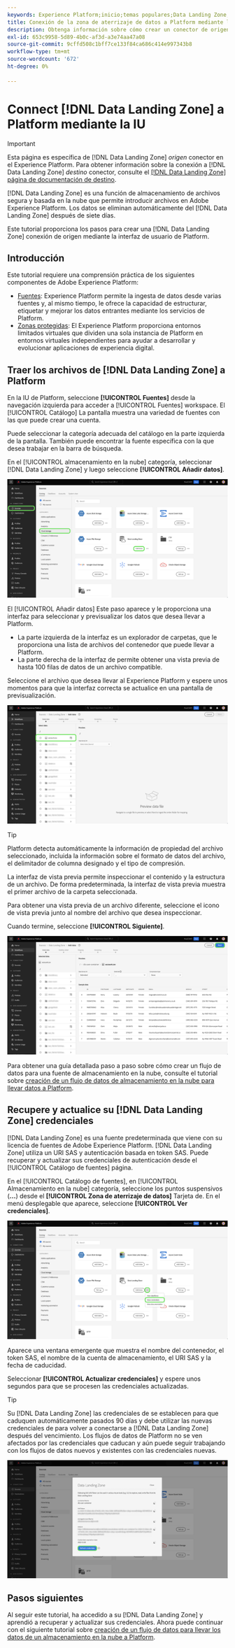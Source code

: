 ```yaml
---
keywords: Experience Platform;inicio;temas populares;Data Landing Zone;zona de aterrizaje de datos
title: Conexión de la zona de aterrizaje de datos a Platform mediante la IU
description: Obtenga información sobre cómo crear un conector de origen de zona de aterrizaje de datos mediante la interfaz de usuario de Platform.
exl-id: 653c9958-5d89-4b0c-af3d-a3e74aa47a08
source-git-commit: 9cffd508c1bff7ce133f84ca686c414e997343b8
workflow-type: tm+mt
source-wordcount: '672'
ht-degree: 0%

---
```


# Connect [!DNL Data Landing Zone] a Platform mediante la IU

>[!IMPORTANT]
>
>Esta página es específica de [!DNL Data Landing Zone] *origen* conector en el Experience Platform. Para obtener información sobre la conexión a [!DNL Data Landing Zone] *destino* conector, consulte el [[!DNL Data Landing Zone] página de documentación de destino](/help/destinations/catalog/cloud-storage/data-landing-zone.md).

[!DNL Data Landing Zone] es una función de almacenamiento de archivos segura y basada en la nube que permite introducir archivos en Adobe Experience Platform. Los datos se eliminan automáticamente del [!DNL Data Landing Zone] después de siete días.

Este tutorial proporciona los pasos para crear una [!DNL Data Landing Zone] conexión de origen mediante la interfaz de usuario de Platform.

## Introducción

Este tutorial requiere una comprensión práctica de los siguientes componentes de Adobe Experience Platform:

* [Fuentes](../../../../home.md): Experience Platform permite la ingesta de datos desde varias fuentes y, al mismo tiempo, le ofrece la capacidad de estructurar, etiquetar y mejorar los datos entrantes mediante los servicios de Platform.
* [Zonas protegidas](../../../../../sandboxes/home.md): El Experience Platform proporciona entornos limitados virtuales que dividen una sola instancia de Platform en entornos virtuales independientes para ayudar a desarrollar y evolucionar aplicaciones de experiencia digital.

## Traer los archivos de [!DNL Data Landing Zone] a Platform

En la IU de Platform, seleccione **[!UICONTROL Fuentes]** desde la navegación izquierda para acceder a [!UICONTROL Fuentes] workspace. El [!UICONTROL Catálogo] La pantalla muestra una variedad de fuentes con las que puede crear una cuenta.

Puede seleccionar la categoría adecuada del catálogo en la parte izquierda de la pantalla. También puede encontrar la fuente específica con la que desea trabajar en la barra de búsqueda.

En el [!UICONTROL almacenamiento en la nube] categoría, seleccionar [!DNL Data Landing Zone] y luego seleccione **[!UICONTROL Añadir datos]**.

![El catálogo de fuentes con la zona de aterrizaje de datos seleccionada.](../../../../images/tutorials/create/dlz/catalog.png)

El [!UICONTROL Añadir datos] Este paso aparece y le proporciona una interfaz para seleccionar y previsualizar los datos que desea llevar a Platform.

* La parte izquierda de la interfaz es un explorador de carpetas, que le proporciona una lista de archivos del contenedor que puede llevar a Platform.
* La parte derecha de la interfaz de permite obtener una vista previa de hasta 100 filas de datos de un archivo compatible.

Seleccione el archivo que desea llevar al Experience Platform y espere unos momentos para que la interfaz correcta se actualice en una pantalla de previsualización.

![Interfaz de adición de datos del espacio de trabajo de orígenes.](../../../../images/tutorials/create/dlz/add-data.png)

>[!TIP]
>
>Platform detecta automáticamente la información de propiedad del archivo seleccionado, incluida la información sobre el formato de datos del archivo, el delimitador de columna designado y el tipo de compresión.

La interfaz de vista previa permite inspeccionar el contenido y la estructura de un archivo. De forma predeterminada, la interfaz de vista previa muestra el primer archivo de la carpeta seleccionada.

Para obtener una vista previa de un archivo diferente, seleccione el icono de vista previa junto al nombre del archivo que desea inspeccionar.

Cuando termine, seleccione **[!UICONTROL Siguiente]**.

![Página de vista previa de datos del espacio de trabajo de orígenes.](../../../../images/tutorials/create/dlz/file-detection.png)

Para obtener una guía detallada paso a paso sobre cómo crear un flujo de datos para una fuente de almacenamiento en la nube, consulte el tutorial sobre [creación de un flujo de datos de almacenamiento en la nube para llevar datos a Platform](../../dataflow/batch/cloud-storage.md).

## Recupere y actualice su [!DNL Data Landing Zone] credenciales

[!DNL Data Landing Zone] es una fuente predeterminada que viene con su licencia de fuentes de Adobe Experience Platform. [!DNL Data Landing Zone] utiliza un URI SAS y autenticación basada en token SAS. Puede recuperar y actualizar sus credenciales de autenticación desde el [!UICONTROL Catálogo de fuentes] página.

En el [!UICONTROL Catálogo de fuentes], en [!UICONTROL Almacenamiento en la nube] categoría, seleccione los puntos suspensivos (**...**) desde el **[!UICONTROL Zona de aterrizaje de datos]** Tarjeta de. En el menú desplegable que aparece, seleccione **[!UICONTROL Ver credenciales]**.

![Una lista de opciones de vista para la zona de aterrizaje de datos.](../../../../images/tutorials/create/dlz/options.png)

Aparece una ventana emergente que muestra el nombre del contenedor, el token SAS, el nombre de la cuenta de almacenamiento, el URI SAS y la fecha de caducidad.

Seleccionar **[!UICONTROL Actualizar credenciales]** y espere unos segundos para que se procesen las credenciales actualizadas.

>[!TIP]
>
>Su [!DNL Data Landing Zone] las credenciales de se establecen para que caduquen automáticamente pasados 90 días y debe utilizar las nuevas credenciales de para volver a conectarse a [!DNL Data Landing Zone] después del vencimiento. Los flujos de datos de Platform no se ven afectados por las credenciales que caducan y aún puede seguir trabajando con los flujos de datos nuevos y existentes con las credenciales nuevas.

![Las credenciales asociadas a una cuenta de zona de aterrizaje de datos determinada.](../../../../images/tutorials/create/dlz/view-credentials.png)

## Pasos siguientes

Al seguir este tutorial, ha accedido a su [!DNL Data Landing Zone] y aprendió a recuperar y actualizar sus credenciales. Ahora puede continuar con el siguiente tutorial sobre [creación de un flujo de datos para llevar los datos de un almacenamiento en la nube a Platform](../../dataflow/batch/cloud-storage.md).

